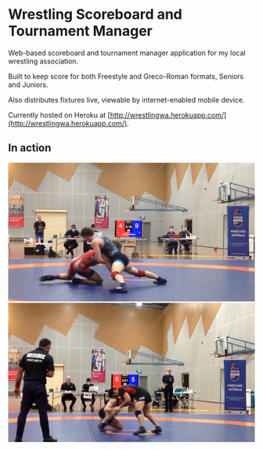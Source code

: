 # Wrestling Scoreboard and Tournament Manager
Web-based scoreboard and tournament manager application for my local wrestling association. 

Built to keep score for both Freestyle and Greco-Roman formats, Seniors and Juniors. 

Also distributes fixtures live, viewable by internet-enabled  mobile device.

Currently hosted on Heroku at
[http://wrestlingwa.herokuapp.com/](http://wrestlingwa.herokuapp.com/).

## In action

![](https://raw.githubusercontent.com/dyota257/wrestlingscoreboard/master/images/liveshot1.png)
![](https://raw.githubusercontent.com/dyota257/wrestlingscoreboard/master/images/liveshot2.png)